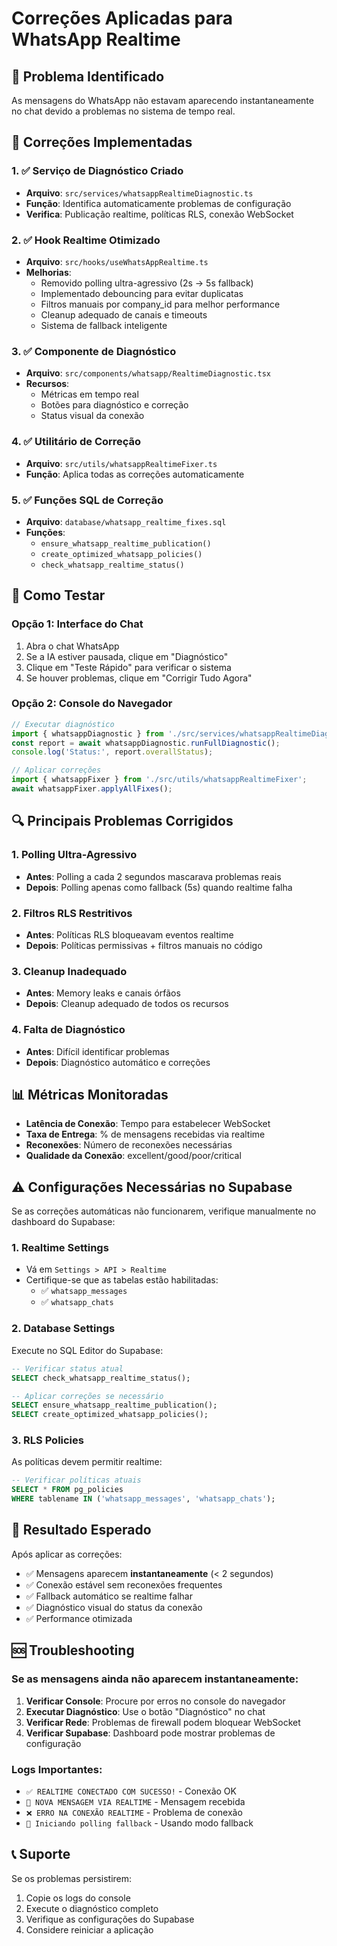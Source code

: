 # Correções Aplicadas para WhatsApp Realtime

## 🎯 Problema Identificado
As mensagens do WhatsApp não estavam aparecendo instantaneamente no chat devido a problemas no sistema de tempo real.

## 🔧 Correções Implementadas

### 1. ✅ Serviço de Diagnóstico Criado
- **Arquivo**: `src/services/whatsappRealtimeDiagnostic.ts`
- **Função**: Identifica automaticamente problemas de configuração
- **Verifica**: Publicação realtime, políticas RLS, conexão WebSocket

### 2. ✅ Hook Realtime Otimizado
- **Arquivo**: `src/hooks/useWhatsAppRealtime.ts`
- **Melhorias**:
  - Removido polling ultra-agressivo (2s → 5s fallback)
  - Implementado debouncing para evitar duplicatas
  - Filtros manuais por company_id para melhor performance
  - Cleanup adequado de canais e timeouts
  - Sistema de fallback inteligente

### 3. ✅ Componente de Diagnóstico
- **Arquivo**: `src/components/whatsapp/RealtimeDiagnostic.tsx`
- **Recursos**:
  - Métricas em tempo real
  - Botões para diagnóstico e correção
  - Status visual da conexão

### 4. ✅ Utilitário de Correção
- **Arquivo**: `src/utils/whatsappRealtimeFixer.ts`
- **Função**: Aplica todas as correções automaticamente

### 5. ✅ Funções SQL de Correção
- **Arquivo**: `database/whatsapp_realtime_fixes.sql`
- **Funções**:
  - `ensure_whatsapp_realtime_publication()`
  - `create_optimized_whatsapp_policies()`
  - `check_whatsapp_realtime_status()`

## 🚀 Como Testar

### Opção 1: Interface do Chat
1. Abra o chat WhatsApp
2. Se a IA estiver pausada, clique em "Diagnóstico"
3. Clique em "Teste Rápido" para verificar o sistema
4. Se houver problemas, clique em "Corrigir Tudo Agora"

### Opção 2: Console do Navegador
```javascript
// Executar diagnóstico
import { whatsappDiagnostic } from './src/services/whatsappRealtimeDiagnostic';
const report = await whatsappDiagnostic.runFullDiagnostic();
console.log('Status:', report.overallStatus);

// Aplicar correções
import { whatsappFixer } from './src/utils/whatsappRealtimeFixer';
await whatsappFixer.applyAllFixes();
```

## 🔍 Principais Problemas Corrigidos

### 1. Polling Ultra-Agressivo
- **Antes**: Polling a cada 2 segundos mascarava problemas reais
- **Depois**: Polling apenas como fallback (5s) quando realtime falha

### 2. Filtros RLS Restritivos
- **Antes**: Políticas RLS bloqueavam eventos realtime
- **Depois**: Políticas permissivas + filtros manuais no código

### 3. Cleanup Inadequado
- **Antes**: Memory leaks e canais órfãos
- **Depois**: Cleanup adequado de todos os recursos

### 4. Falta de Diagnóstico
- **Antes**: Difícil identificar problemas
- **Depois**: Diagnóstico automático e correções

## 📊 Métricas Monitoradas

- **Latência de Conexão**: Tempo para estabelecer WebSocket
- **Taxa de Entrega**: % de mensagens recebidas via realtime
- **Reconexões**: Número de reconexões necessárias
- **Qualidade da Conexão**: excellent/good/poor/critical

## ⚠️ Configurações Necessárias no Supabase

Se as correções automáticas não funcionarem, verifique manualmente no dashboard do Supabase:

### 1. Realtime Settings
- Vá em `Settings > API > Realtime`
- Certifique-se que as tabelas estão habilitadas:
  - ✅ `whatsapp_messages`
  - ✅ `whatsapp_chats`

### 2. Database Settings
Execute no SQL Editor do Supabase:
```sql
-- Verificar status atual
SELECT check_whatsapp_realtime_status();

-- Aplicar correções se necessário
SELECT ensure_whatsapp_realtime_publication();
SELECT create_optimized_whatsapp_policies();
```

### 3. RLS Policies
As políticas devem permitir realtime:
```sql
-- Verificar políticas atuais
SELECT * FROM pg_policies 
WHERE tablename IN ('whatsapp_messages', 'whatsapp_chats');
```

## 🎉 Resultado Esperado

Após aplicar as correções:
- ✅ Mensagens aparecem **instantaneamente** (< 2 segundos)
- ✅ Conexão estável sem reconexões frequentes
- ✅ Fallback automático se realtime falhar
- ✅ Diagnóstico visual do status da conexão
- ✅ Performance otimizada

## 🆘 Troubleshooting

### Se as mensagens ainda não aparecem instantaneamente:

1. **Verificar Console**: Procure por erros no console do navegador
2. **Executar Diagnóstico**: Use o botão "Diagnóstico" no chat
3. **Verificar Rede**: Problemas de firewall podem bloquear WebSocket
4. **Verificar Supabase**: Dashboard pode mostrar problemas de configuração

### Logs Importantes:
- `✅ REALTIME CONECTADO COM SUCESSO!` - Conexão OK
- `🎯 NOVA MENSAGEM VIA REALTIME` - Mensagem recebida
- `❌ ERRO NA CONEXÃO REALTIME` - Problema de conexão
- `🔄 Iniciando polling fallback` - Usando modo fallback

## 📞 Suporte

Se os problemas persistirem:
1. Copie os logs do console
2. Execute o diagnóstico completo
3. Verifique as configurações do Supabase
4. Considere reiniciar a aplicação